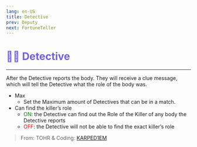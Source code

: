 ```yaml
---
lang: en-US
title: Detective
prev: Deputy
next: FortuneTeller
---
```


# <font color="#7160e8">🕵️‍♂️ <b>Detective</b></font> <Badge text="Support" type="tip" vertical="middle"/>
---

After the Detective reports the body. They will receive a clue message, which will tell the Detective what the role of the body was.
* Max
  * Set the Maximum amount of Detectives that can be in a match.
* Can find the killer’s role
  * <font color=green>ON</font>: the Detective can find out the Role of the Killer of any body the Detective reports
  * <font color=red>OFF</font>: the Detective will not be able to find the exact killer’s role


> From: TOHR & Coding: [KARPED1EM](https://github.com/KARPED1EM)